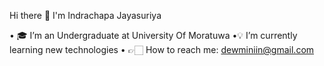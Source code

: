 Hi there 👋 I'm Indrachapa Jayasuriya

• 🎓 I’m an Undergraduate at University Of Moratuwa
•💡 I’m currently learning new technologies
• 👉🏻 How to reach me: dewminiin@gmail.com
  
